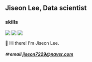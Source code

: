 ## Jiseon Lee, Data scientist

### skills
<img src="https://img.shields.io/badge/Python-3776AB?style=flat-square&logo=Python&logoColor=white"/> <img src="https://img.shields.io/badge/R-276DC3?style=flat-square&logo=R&logoColor=white"/> <img src="https://img.shields.io/badge/MySQL-4479A1?style=flat-square&logo=MySQL&logoColor=white"/> 

👋 Hi there! I'm Jiseon Lee.  
 
##### ✉ email [jiseon7229@naver.com](mailto:jiseon7229@naver.com)
